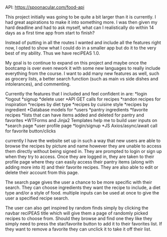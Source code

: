API: https://spoonacular.com/food-api

This project initially was going to be quite a bit larger than it is currently. I had great aspirations to make it into something more. I was then given my hard deadline and had to ask myself, what can I realistically do within 14 days as a first time app from start to finish?

Instead of putting in all the routes I wanted and include all the features right now, I opted to show what I could do in a smaller app but do it to the very best of my ability. Thus we have reciPEAS 1.0.

My goal is to continue to expand on this project and maybe once the bootcamp is over even rework it with some new languages to really include everything from the course. I want to add many new features as well, such as grocery lists, a better search function (such as main vs side dishes and intolerances), and commenting.

Currently the features that I included and feel confident in are:
*login
*logout
*signup
*delete user
*API GET calls for recipes 
    *randon recipes for inspiration
    *recipes by diet type
    *recipes by cuisine style
    *recipes by ingredient
*Database models for
    *users
    *pantry ingredients
    *favorite recipes
*lists that can have items added and deleted for pantry and favorites
*WTForms and Jinja2 Templates help me to build user inputs on
    *search page
    *user profile page
    *login/signup
*JS Axios/async/await call for favorite button/clicks

currently I have the website set up in such a way that new users are able to browse the recipes by picture and name however they are unable to access them directly without being signed in. They are prompted to login or sign up when they try to access. Once they are logged in, they are taken to their profile page where they can easily access their pantry items (along with adding more into it) and their favorite recipes. They are also able to edit or delete their account from this page.

The search page gives the user a chance to be more specific with their search. They can choose ingredients they want the recipe to include, a diet type and/or a style of food. multiple inputs can be used at once to give the user a specified recipe search.

The user can also get inspired by random finds simply by clicking the navbar reciPEAS title which will give them a page of randomly picked recipes to choose from. Should they browse and find one they like they simply need to press the star/favorite button to add it to their favorites list. If they want to remove a favorite they can unclick it to take it off their list.
